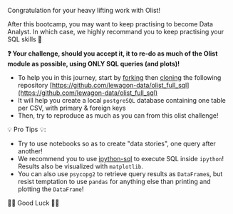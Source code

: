 Congratulation for your heavy lifting work with Olist!

After this bootcamp, you may want to keep practising to become Data Analyst.
In which case, we highly recommand you to keep practising your SQL skills 💪

**❓ Your challenge, should you accept it, it to re-do as much of the Olist module as possible, using ONLY SQL queries (and plots)!**

- To help you in this journey, start by [forking](https://docs.github.com/en/get-started/quickstart/fork-a-repo) then [cloning](https://docs.github.com/en/repositories/creating-and-managing-repositories/cloning-a-repository) the following repository [https://github.com/lewagon-data/olist_full_sql](https://github.com/lewagon-data/olist_full_sql)
- It will help you create a local `postgreSQL` database containing one table per CSV, with primary & foreign keys
- Then, try to reproduce as much as you can from this olist challenge!

💡 Pro Tips 💡:
- Try to use notebooks so as to create "data stories", one query after another!
- We recommend you to use [ipython-sql](https://pypi.org/project/ipython-sql/) to execute SQL inside `ipython`! Results also be visualized with `matplotlib`.
- You can also use `psycopg2` to retrieve query results as `DataFrame`s, but resist temptation to use `pandas` for anything else than printing and plotting the `DataFrame`!


🏋️‍♀️ Good Luck 🏋️‍♀️
